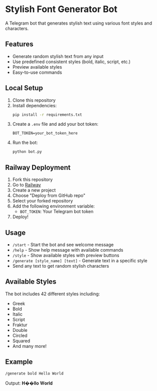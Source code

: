 # Stylish Font Generator Bot

A Telegram bot that generates stylish text using various font styles and characters.

## Features

- Generate random stylish text from any input
- Use predefined consistent styles (bold, italic, script, etc.)
- Preview available styles
- Easy-to-use commands

## Local Setup

1. Clone this repository
2. Install dependencies:
   ```bash
   pip install -r requirements.txt
   ```
3. Create a `.env` file and add your bot token:
   ```
   BOT_TOKEN=your_bot_token_here
   ```
4. Run the bot:
   ```bash
   python bot.py
   ```

## Railway Deployment

1. Fork this repository
2. Go to [Railway](https://railway.app/)
3. Create a new project
4. Choose "Deploy from GitHub repo"
5. Select your forked repository
6. Add the following environment variable:
   - `BOT_TOKEN`: Your Telegram bot token
7. Deploy!

## Usage

- `/start` - Start the bot and see welcome message
- `/help` - Show help message with available commands
- `/style` - Show available styles with preview buttons
- `/generate [style_name] [text]` - Generate text in a specific style
- Send any text to get random stylish characters

## Available Styles

The bot includes 42 different styles including:
- Greek
- Bold
- Italic
- Script
- Fraktur
- Double
- Circled
- Squared
- And many more!

## Example

```
/generate bold Hello World
```
Output: 𝐇��𝐥𝐥𝐨 𝐖𝐨𝐫𝐥𝐝 
